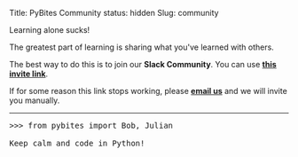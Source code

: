 Title: PyBites Community
status: hidden
Slug: community

<p>Learning alone sucks!</p>

<p>The greatest part of learning is sharing what you've learned with others.</p>

<p>The best way to do this is to join our <strong>Slack Community</strong>. You can use <strong><a href="https://join.slack.com/t/pybites/shared_invite/enQtNzY4OTIwNzI4MTEzLWZkMmUxODQ0NmEyN2E0MWI3OGJiNDZmZjMxYTNlNGFiNjg2YjU5MjkyNWQ3ZDEyYjg5YWM2MDIzZjI5YTdkYzQ" target="_blank">this invite link</a></strong>.</p>

<p>If for some reason this link stops working, please <strong><a href="mailto:support@pybit.es">email us</a></strong> and we will invite you manually.</p>

<hr>

<pre>
>>> from pybites import Bob, Julian  

Keep calm and code in Python!
</pre>
